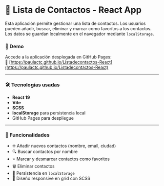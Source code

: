 # 📇 Lista de Contactos - React App

Esta aplicación permite gestionar una lista de contactos. Los usuarios pueden añadir, buscar, eliminar y marcar como favoritos a los contactos. Los datos se guardan localmente en el navegador mediante `localStorage`.

### 🚀 Demo
Accede a la aplicación desplegada en GitHub Pages:  
🔗 [https://paulactc.github.io/Listadecontactos-React](https://paulactc.github.io/Listadecontactos-React)

---

### 🛠️ Tecnologías usadas

- **React 19**
- **Vite**
- **SCSS**
- **localStorage** para persistencia local
- GitHub Pages para despliegue

---

### 🧩 Funcionalidades

- ➕ Añadir nuevos contactos (nombre, email, ciudad)
- 🔍 Buscar contactos por nombre
- ⭐ Marcar y desmarcar contactos como favoritos
- 🗑️ Eliminar contactos
- 🔁 Persistencia en `localStorage`
- 🎨 Diseño responsive en grid con SCSS
